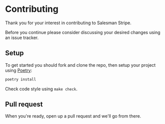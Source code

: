 # Contributing

Thank you for your interest in contributing to Salesman Stripe.

Before you continue please consider discussing your desired changes using an issue tracker.

## Setup

To get started you should fork and clone the repo, then setup your project using [Poetry](https://python-poetry.org/):

```bash
poetry install
```

Check code style using `make check`.

## Pull request

When you're ready, open up a pull request and we'll go from there.
